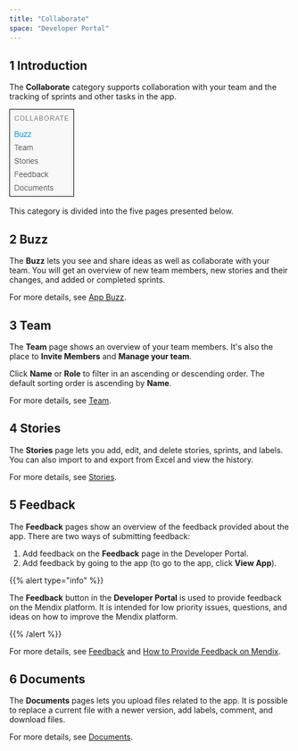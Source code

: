 ```yaml
---
title: "Collaborate"
space: "Developer Portal"
---
```


## 1 Introduction

The **Collaborate** category supports collaboration with your team and the tracking of sprints and other tasks in the app.

![](attachments/collaborate.png)

This category is divided into the five pages presented below.

## 2 Buzz

The **Buzz** lets you see and share ideas as well as collaborate with your team. You will get an overview of new team members, new stories and their changes, and added or completed sprints.

For more details, see [App Buzz](appbuzz).

## 3 Team

The **Team** page shows an overview of your team members. It's also the place to **Invite Members** and **Manage your team**.

Click **Name** or **Role** to filter in an ascending or descending order. The default sorting order is ascending by **Name**.

For more details, see [Team](team).

## 4 Stories

The **Stories** page lets you add, edit, and delete stories, sprints, and labels. You can also import to and export from Excel and view the history.

For more details, see [Stories](stories).

## 5 Feedback

The **Feedback** pages show an overview of the feedback provided about the app. There are two ways of submitting feedback:

1. Add feedback on the **Feedback** page in the Developer Portal.
2. Add feedback by going to the app (to go to the app, click **View App**).

{{% alert type="info" %}}

The **Feedback** button in the **Developer Portal** is used to provide feedback on the Mendix platform. It is intended for low priority issues, questions, and ideas on how to improve the Mendix platform.

{{% /alert %}}

For more details, see [Feedback](feedback) and [How to Provide Feedback on Mendix](../howto/feedback-mendix).

## 6 Documents

The **Documents** pages lets you upload files related to the app. It is possible to replace a current file with a newer version, add labels, comment, and download files.

For more details, see [Documents](documents).
